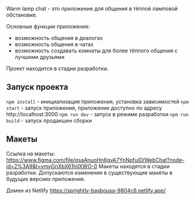 Warm lamp chat - это приложение для общения в тёплой ламповой обстановке.

Основные функции приложения:

 - возможность общения в диалогах
 - возможность общения в чатах 
 - возможность создавать комнаты для более тёплого общения с лучшими друзьями

Проект находится в стадии разработки.

## Запуск проекта

`npm install` - инициализация приложения, установка зависимостей 
`npm start` - запуск приложения, приложение доступно по адресу http://localhost:3000
`npm run dev` - запуск в режиме разработки
`npm run build` - запуск продакшен сборки 


## Макеты

Ссылка на макеты: https://www.figma.com/file/qsaAnuoHn6gyA7YnNpfujD/WebChat?node-id=2%3A9&t=vmyGnXbX61hjlXWO-0
Макеты находятся в стадии разработки. Допускаются изменения в существующие макеты в будущих версиях приложения.

Домен из Netlify  https://sprightly-basbousa-9804c6.netlify.app/
